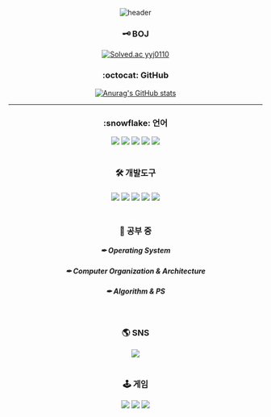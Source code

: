 <div align=center>

![header](https://capsule-render.vercel.app/api?type=rect&color=gradient&customColorList=20&height=150&section=header&text=merrybrrry01&fontColor=ffffff&fontSize=50&fontAlignY=35&animation=fadeIn&desc=YoungJun%20Ryu&descAlignY=70)
<br>
<h3>🗝 BOJ</h3>
  
[![Solved.ac
yyj0110](http://mazassumnida.wtf/api/v2/generate_badge?boj=yyj0110)](https://solved.ac/yyj0110)
<h3>:octocat: GitHub</h3>
  
 [![Anurag's GitHub stats](https://github-readme-stats.vercel.app/api?username=merryberry01&show_icons=true&theme=radical)](https://github.com/merryberry01/github-readme-stats)
<hr>

<h3>:snowflake: 언어</h3>

<img src="https://img.shields.io/badge/C-A8B9CC?style=flat-square&logo=C&logoColor=white"/> <img src="https://img.shields.io/badge/C++-00599C?style=flat-square&logo=C%2B%2B&logoColor=white"/> <img src="https://img.shields.io/badge/Java-007396?style=flat-square&logo=Java&logoColor=white"/> <img src="https://img.shields.io/badge/Python-3776AB?style=flat-square&logo=Python&logoColor=white"/> <img src="https://img.shields.io/badge/JavaScript-F7DF1E?style=flat-square&logo=JavaScript&logoColor=white"/> 
<br>
<br>
<h3>🛠 개발도구<h3>

<img src="https://img.shields.io/badge/Linux-FCC624?style=flat-square&logo=Linux&logoColor=black"/> <img src="https://img.shields.io/badge/Ubuntu-E95420?style=flat-square&logo=Ubuntu&logoColor=white"/> <img src="https://img.shields.io/badge/VSCode-007ACC?style=flat-square&logo=Visual Studio Code&logoColor=white"/> <img src="https://img.shields.io/badge/Vim-019733?style=flat-square&logo=Vim&logoColor=white"/> <img src="https://img.shields.io/badge/VMware-607078?style=flat-square&logo=VMware&logoColor=white"/>
<br>
<br>
<h3>📝 공부 중</h3>
<h5>✒ Operating System </h5>
<h5>✒ Computer Organization & Architecture</h5>
<h5>✒ Algorithm & PS</h5>
<br>
 <h3>🌎 SNS</h3>
  <a href="https://www.instagram.com/stardust_youngjun"><img src="https://img.shields.io/badge/Instagram-E4405F?style=flat-square&logo=Instagram&logoColor=white&link=https://www.instagram.com/stardust_youngjun"/></a>
  <br>
  <br>
  <h3>🕹 게임</h3>
  <a href="https://www.facebook.com/profile.php?id=10044366712561"><img src="https://img.shields.io/badge/Facebook-1877F2?style=flat-square&logo=Facebook&logoColor=white&link=https://www.facebook.com/profile.php?id=10044366712561"/></a>  <a href="https://youtube.com/channel/UCxOJ5xS5sdimtctrGJiPqhw"><img src="https://img.shields.io/badge/YouTube-FF0000?style=flat-square&logo=YouTube&logoColor=white&link=https://youtube.com/channel/UCxOJ5xS5sdimtctrGJiPqhw"/></a>  <a href="https://osu.ppy.sh/users/9675170"><img src="https://img.shields.io/badge/osu!-FF66AA?style=flat-square&logo=osu!&logoColor=white&link=https://osu.ppy.sh/users/9675170"/></a>
</div>
<!--
**Merry-Berry/Merry-Berry** is a ✨ _special_ ✨ repository because its `README.md` (this file) appears on your GitHub profile.

Here are some ideas to get you started:

- 🔭 I’m currently working on ...
- 🌱 I’m currently learning ...
- 👯 I’m looking to collaborate on ...
- 🤔 I’m looking for help with ...
- 💬 Ask me about ...
- 📫 How to reach me: ...
- 😄 Pronouns: ...
- ⚡ Fun fact: ...
-->
